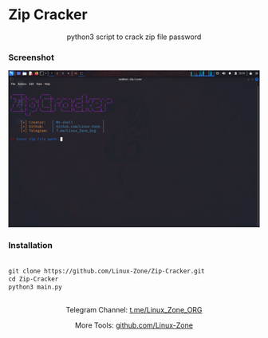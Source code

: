 # Zip Cracker

<p align="center">python3 script to crack zip file password</p>

### Screenshot

<p align="center">
    <img src=".screenshot/screenshot.png">
</p>


### Installation

<pre>
<code>
git clone https://github.com/Linux-Zone/Zip-Cracker.git
cd Zip-Cracker
python3 main.py
</code>
</pre>
 
<p align="center">Telegram Channel:  <a href="https://t.me/Linux_Zone_ORG">t.me/Linux_Zone_ORG</a></p>
<p align="center">More Tools:  <a href="https://github.com/Linux-Zone">github.com/Linux-Zone</a></p>
